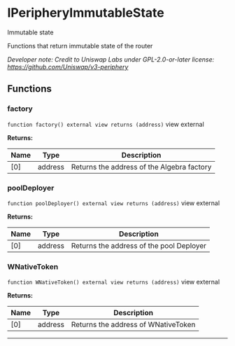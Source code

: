

# IPeripheryImmutableState


Immutable state

Functions that return immutable state of the router

*Developer note: Credit to Uniswap Labs under GPL-2.0-or-later license:
https://github.com/Uniswap/v3-periphery*




## Functions
### factory


`function factory() external view returns (address)` view external






**Returns:**

| Name | Type | Description |
| ---- | ---- | ----------- |
| [0] | address | Returns the address of the Algebra factory |

### poolDeployer


`function poolDeployer() external view returns (address)` view external






**Returns:**

| Name | Type | Description |
| ---- | ---- | ----------- |
| [0] | address | Returns the address of the pool Deployer |

### WNativeToken


`function WNativeToken() external view returns (address)` view external






**Returns:**

| Name | Type | Description |
| ---- | ---- | ----------- |
| [0] | address | Returns the address of WNativeToken |





---

